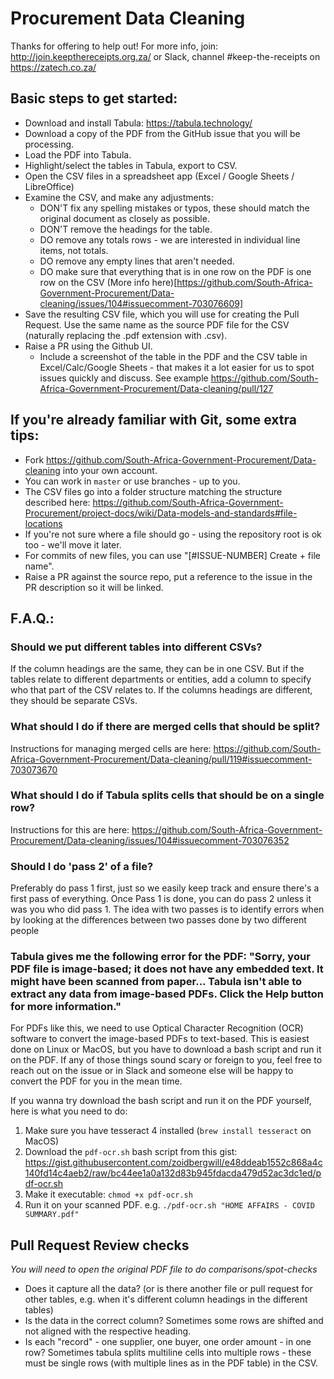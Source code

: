 # Procurement Data Cleaning

Thanks for offering to help out!
For more info, join: http://join.keepthereceipts.org.za/
or Slack, channel #keep-the-receipts on https://zatech.co.za/

## Basic steps to get started:
- Download and install Tabula: https://tabula.technology/
- Download a copy of the PDF from the GitHub issue that you will be processing.
- Load the PDF into Tabula.
- Highlight/select the tables in Tabula, export to CSV.
- Open the CSV files in a spreadsheet app (Excel / Google Sheets / LibreOffice)
- Examine the CSV, and make any adjustments:
  - DON'T fix any spelling mistakes or typos, these should match the original document as closely as possible.
  - DON'T remove the headings for the table.
  - DO remove any totals rows - we are interested in individual line items, not totals.
  - DO remove any empty lines that aren't needed.
  - DO make sure that everything that is in one row on the PDF is one row on the CSV (More info here)[https://github.com/South-Africa-Government-Procurement/Data-cleaning/issues/104#issuecomment-703076609]
- Save the resulting CSV file, which you will use for creating the Pull Request. Use the same name as the source PDF file for the CSV (naturally replacing the .pdf extension with .csv).
- Raise a PR using the Github UI.
  - Include a screenshot of the table in the PDF and the CSV table in Excel/Calc/Google Sheets - that makes it a lot easier for us to spot issues quickly and discuss. See example https://github.com/South-Africa-Government-Procurement/Data-cleaning/pull/127

## If you're already familiar with Git, some extra tips:
- Fork https://github.com/South-Africa-Government-Procurement/Data-cleaning into your own account.
- You can work in `master` or use branches - up to you.
- The CSV files go into a folder structure matching the structure described here: https://github.com/South-Africa-Government-Procurement/project-docs/wiki/Data-models-and-standards#file-locations
- If you're not sure where a file should go - using the repository root is ok too - we'll move it later.
- For commits of new files, you can use "[#ISSUE-NUMBER] Create + file name".
- Raise a PR against the source repo, put a reference to the issue in the PR description so it will be linked.


## F.A.Q.:

### Should we put different tables into different CSVs?

If the column headings are the same, they can be in one CSV. But if the tables relate to different departments or entities, add a column to specify who that part of the CSV relates to.
If the columns headings are different, they should be separate CSVs.

### What should I do if there are merged cells that should be split?

Instructions for managing merged cells are here: https://github.com/South-Africa-Government-Procurement/Data-cleaning/pull/119#issuecomment-703073670

### What should I do if Tabula splits cells that should be on a single row?
Instructions for this are here: https://github.com/South-Africa-Government-Procurement/Data-cleaning/issues/104#issuecomment-703076352

### Should I do 'pass 2' of a file?

Preferably do pass 1 first, just so we easily keep track and ensure there's a first pass of everything.
Once Pass 1 is done, you can do pass 2 unless it was you who did pass 1.
The idea with two passes is to identify errors when by looking at the differences between two passes done by two different people

### Tabula gives me the following error for the PDF: "Sorry, your PDF file is image-based; it does not have any embedded text. It might have been scanned from paper... Tabula isn't able to extract any data from image-based PDFs. Click the Help button for more information."

For PDFs like this, we need to use Optical Character Recognition (OCR) software to convert the image-based PDFs to text-based. This is easiest done on Linux or MacOS, but you have to download a bash script and run it on the PDF. If any of those things sound scary or foreign to you, feel free to reach out on the issue or in Slack and someone else will be happy to convert the PDF for you in the mean time.

If you wanna try download the bash script and run it on the PDF yourself, here is what you need to do:

1. Make sure you have tesseract 4 installed (`brew install tesseract` on MacOS)
1. Download the `pdf-ocr.sh` bash script from this gist: https://gist.githubusercontent.com/zoidbergwill/e48ddeab1552c868a4c140fd14c4aeb2/raw/bc44ee1a0a132d83b945fdacda479d52ac3dc1ed/pdf-ocr.sh
1. Make it executable:
  `chmod +x pdf-ocr.sh`
1. Run it on your scanned PDF.
  e.g. `./pdf-ocr.sh "HOME AFFAIRS - COVID SUMMARY.pdf"`

## Pull Request Review checks

_You will need to open the original PDF file to do comparisons/spot-checks_

- Does it capture all the data? (or is there another file or pull request for other tables, e.g. when it's different column headings in the different tables)
- Is the data in the correct column? Sometimes some rows are shifted and not aligned with the respective heading.
- Is each "record" - one supplier, one buyer, one order amount - in one row? Sometimes tabula splits multiline cells into multiple rows - these must be single rows (with multiple lines as in the PDF table) in the CSV.
